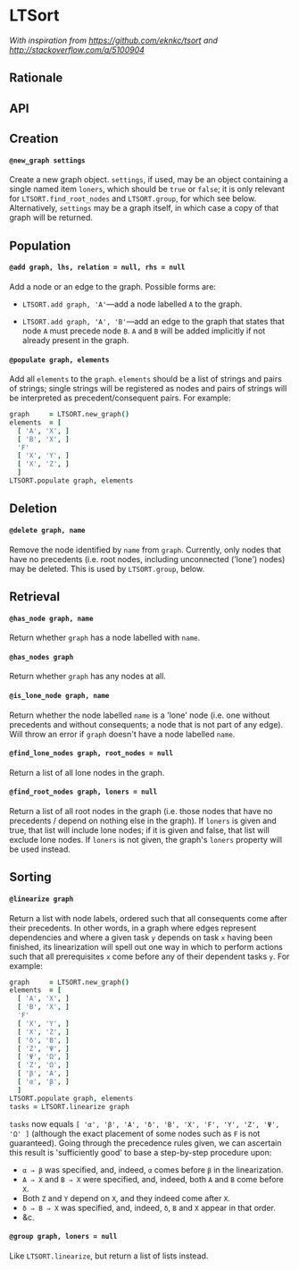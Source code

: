 

# LTSort

*With inspiration from https://github.com/eknkc/tsort
and http://stackoverflow.com/a/5100904* 

## Rationale

## API

## Creation

#### `@new_graph settings`

Create a new graph object. `settings`, if used, may be an object containing a single named
item `loners`, which should be `true` or `false`; it is only relevant for 
`LTSORT.find_root_nodes` and `LTSORT.group`, for which see below. Alternatively, `settings`
may be a graph itself, in which case a copy of that graph will be returned.

## Population

#### `@add graph, lhs, relation = null, rhs = null`

Add a node or an edge to the graph. Possible forms are:

* `LTSORT.add graph, 'A'`—add a node labelled `A` to the graph.

* `LTSORT.add graph, 'A', 'B'`—add an edge to the graph that states that node `A` 
  must precede node `B`. `A` and `B` will be added implicitly if not already present in the graph.

#### `@populate graph, elements`

Add all `elements` to the `graph`. `elements` should be a list of strings 
and pairs of strings; single strings will be registered as nodes and pairs
of strings will be interpreted as precedent/consequent pairs. For example:

```coffee
graph     = LTSORT.new_graph()
elements  = [
  [ 'A', 'X', ]
  [ 'B', 'X', ]
  'F'
  [ 'X', 'Y', ]
  [ 'X', 'Z', ]
  ]
LTSORT.populate graph, elements
```

## Deletion

#### `@delete graph, name`

Remove the node identified by `name` from `graph`. Currently, only nodes
that have no precedents (i.e. root nodes, including unconnected ('lone') nodes)
may be deleted. This is used by `LTSORT.group`, below.

## Retrieval

#### `@has_node graph, name`

Return whether `graph` has a node labelled with `name`.

#### `@has_nodes graph`

Return whether `graph` has any nodes at all.


#### `@is_lone_node graph, name`

Return whether the node labelled `name` is a 'lone' node (i.e. one without precedents
and without consequents; a node that is not part of any edge). Will throw an error
if `graph` doesn't have a node labelled `name`.

#### `@find_lone_nodes graph, root_nodes = null`

Return a list of all lone nodes in the graph.

#### `@find_root_nodes graph, loners = null`

Return a list of all root nodes in the graph (i.e. those nodes that have no precedents /
depend on nothing else in the graph). If `loners` is given and true, that list will
include lone nodes; if it is given and false, that list will exclude lone nodes. If
`loners` is not given, the graph's `loners` property will be used instead.

## Sorting

#### `@linearize graph`

Return a list with node labels, ordered such that all consequents come after their
precedents. In other words, in a graph where edges represent dependencies and
where a given task `y` depends on task `x` having been finished, its
linearization will spell out one way in which to perform actions such that all
prerequisites `x` come before any of their dependent tasks `y`. For example:

```coffee
graph     = LTSORT.new_graph()
elements  = [
  [ 'A', 'X', ]
  [ 'B', 'X', ]
  'F'
  [ 'X', 'Y', ]
  [ 'X', 'Z', ]
  [ 'δ', 'B', ]
  [ 'Z', 'Ψ', ]
  [ 'Ψ', 'Ω', ]
  [ 'Z', 'Ω', ]
  [ 'β', 'A', ]
  [ 'α', 'β', ]
  ]
LTSORT.populate graph, elements
tasks = LTSORT.linearize graph
```

`tasks` now equals `[ 'α', 'β', 'A', 'δ', 'B', 'X', 'F', 'Y', 'Z', 'Ψ', 'Ω' ]`
(although the exact placement of some nodes such as `F` is not guaranteed). Going
through the precedence rules given, we can ascertain this result is 'sufficiently
good' to base a step-by-step procedure upon: 

* `α ⇒ β` was specified, and, indeed, `α` comes before `β` in the linearization.
* `A ⇒ X` and `B ⇒ X` were specified, and, indeed, both `A` and `B` come before `X`.
* Both `Z` and `Y` depend on `X`, and they indeed come after `X`. 
* `δ ⇒ B ⇒ X` was specified, and, indeed, `δ`, `B` and `X` appear in that order.
* &c.



#### `@group graph, loners = null`

Like `LTSORT.linearize`, but return a list of lists instead.














